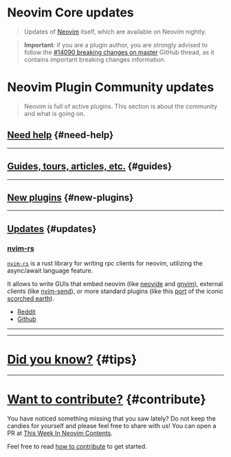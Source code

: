 # Neovim Core updates

> Updates of [Neovim](https://neovim.org) itself, which are available on Neovim nightly.

> **Important**: if you are a plugin author, you are strongly advised to follow the
> [#14090 breaking changes on master](https://github.com/neovim/neovim/issues/14090) GitHub thread, as it contains
> important breaking changes information.

# Neovim Plugin Community updates

> Neovim is full of active plugins. This section is about the community and what is going on.

## [Need help](#need-help) {#need-help}

---

## [Guides, tours, articles, etc.](#guides) {#guides}

---

## [New plugins](#new-plugins) {#new-plugins}

---

## [Updates](#updates) {#updates}

<h3 id="update-nvim-rs">
  <a href="#update-nvim-rs">
    <span class="icon-text">
      <span class="icon">
        <i class="fa-solid fa-book"></i>
      </span>
      <span>nvim-rs</span>
    </span>
  </a>
</h3>


[`nvim-rs`](https://crates.io/crates/nvim-rs) is a rust library for writing rpc clients for neovim, utilizing the async/await language feature.

It allows to write GUIs that embed neovim (like [neovide](https://github.com/neovide/neovide) and [gnvim](https://github.com/vhakulinen/gnvim)),
external clients (like [nvim-send](https://crates.io/crates/nvim-send)), or more standard plugins (like this
[port](https://github.com/KillTheMule/nvim-rs/blob/master/examples/scorched_earth.rs) of the iconic
[scorched earth](https://github.com/boxofrox/neovim-scorched-earth)).

- [Reddit](https://www.reddit.com/r/neovim/comments/y1y87n/nvimrs_new_release_05/)
- [Github](https://github.com/KillTheMule/nvim-rs)

---

---

# [Did you know?](#tips) {#tips}

---

# [Want to contribute?](#contribute) {#contribute}

You have noticed something missing that you saw lately? Do not keep the candies for yourself and please feel free to
share with us! You can open a PR at [This Week In Neovim Contents](https://github.com/phaazon/this-week-in-neovim-contents).

Feel free to read [how to contribute](https://github.com/phaazon/this-week-in-neovim-contents#how-to-contribute)
to get started.
